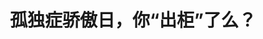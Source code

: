 ---
title: 孤独症骄傲日，你“出柜”了么？
tags: [孤独症谱系, ASD, Aspie, 孤独, 孤独症, Austim]
color: warning
description: 端午安康！6月18日，不仅仅是端午节，还是孤独症骄傲日哦～
external_url: http://mp.weixin.qq.com/s?__biz=MzIyMzgyMjY5NQ==&amp;mid=2247483809&amp;idx=1&amp;sn=4ab65e49a2874379ce8c5c55c91d2478&amp;chksm=e81917a9df6e9ebfd4be65aa3454ad710f0121efdbd0c54be265f4c54b71859280251972ab98&amp;scene=27#wechat_redirect
---